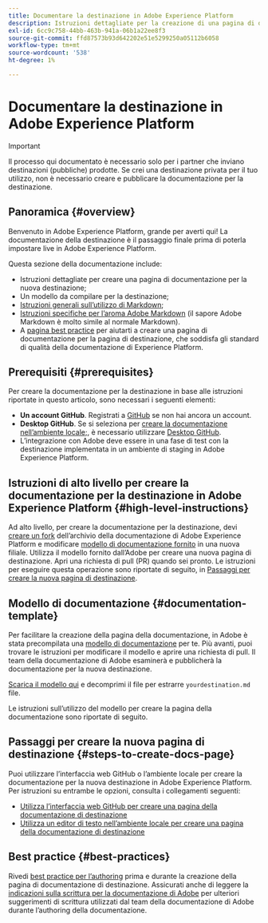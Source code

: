 ```yaml
---
title: Documentare la destinazione in Adobe Experience Platform
description: Istruzioni dettagliate per la creazione di una pagina di documentazione per la destinazione in Adobe Experience Platform
exl-id: 6cc9c758-44bb-463b-941a-06b1a22ee8f3
source-git-commit: ffd87573b93d642202e51e5299250a05112b6058
workflow-type: tm+mt
source-wordcount: '538'
ht-degree: 1%

---
```


# Documentare la destinazione in Adobe Experience Platform

>[!IMPORTANT]
>
>Il processo qui documentato è necessario solo per i partner che inviano destinazioni (pubbliche) prodotte. Se crei una destinazione privata per il tuo utilizzo, non è necessario creare e pubblicare la documentazione per la destinazione.

## Panoramica {#overview}

Benvenuto in Adobe Experience Platform, grande per averti qui!
La documentazione della destinazione è il passaggio finale prima di poterla impostare live in Adobe Experience Platform.

Questa sezione della documentazione include:

* Istruzioni dettagliate per creare una pagina di documentazione per la nuova destinazione;
* Un modello da compilare per la destinazione;
* [Istruzioni generali sull’utilizzo di Markdown](https://experienceleague.adobe.com/docs/contributor/contributor-guide/writing-essentials/markdown.html?lang=en);
* [Istruzioni specifiche per l’aroma Adobe Markdown](https://experienceleague.adobe.com/docs/contributor/contributor-guide/writing-essentials/markdown.html?lang=en#custom-markdown-extensions) (il sapore Adobe Markdown è molto simile al normale Markdown).
* A [pagina best practice](./authoring-best-practices.md) per aiutarti a creare una pagina di documentazione per la pagina di destinazione, che soddisfa gli standard di qualità della documentazione di Experience Platform.

## Prerequisiti {#prerequisites}

Per creare la documentazione per la destinazione in base alle istruzioni riportate in questo articolo, sono necessari i seguenti elementi:

* **Un account GitHub**. Registrati a [GitHub](https://github.com/) se non hai ancora un account.
* **Desktop GitHub**. Se si seleziona per [creare la documentazione nell’ambiente locale;](./work-in-local-environment.md), è necessario utilizzare [Desktop GitHub](https://desktop.github.com/).
* L’integrazione con Adobe deve essere in una fase di test con la destinazione implementata in un ambiente di staging in Adobe Experience Platform.

## Istruzioni di alto livello per creare la documentazione per la destinazione in Adobe Experience Platform {#high-level-instructions}

Ad alto livello, per creare la documentazione per la destinazione, devi [creare un fork](https://experienceleague.adobe.com/docs/contributor/contributor-guide/setup/local-repo.html?lang=en#fork-the-repository) dell’archivio della documentazione di Adobe Experience Platform e modificare [modello di documentazione fornito](./self-service-template.md) in una nuova filiale. Utilizza il modello fornito dall’Adobe per creare una nuova pagina di destinazione. Apri una richiesta di pull (PR) quando sei pronto. Le istruzioni per eseguire questa operazione sono riportate di seguito, in [Passaggi per creare la nuova pagina di destinazione](./documentation-instructions.md#steps-to-create-docs-page).

<!--

* In the table of contents (TOC.md) `/help/rtcdp/TOC.md`, add a link to your new destination page. Place it within the category where your destination resides in the Adobe Experience Platform user interface (for example: mobile, social, advertising). 
* In the overview page for the respective category, add a link to your new destination page. For example, for cloud storage destinations, you would add a link to [this page](https://docs.adobe.com/content/help/en/experience-platform/rtcdp/destinations/destinations-cat/cloud-storage/cloud-storage-destinations.html). 

-->

## Modello di documentazione {#documentation-template}

Per facilitare la creazione della pagina della documentazione, in Adobe è stata precompilata una [modello di documentazione](./self-service-template.md) per te. Più avanti, puoi trovare le istruzioni per modificare il modello e aprire una richiesta di pull. Il team della documentazione di Adobe esaminerà e pubblicherà la documentazione per la nuova destinazione.

[Scarica il modello qui](../assets/docs-framework/yourdestination-template.zip) e decomprimi il file per estrarre `yourdestination.md` file.

Le istruzioni sull’utilizzo del modello per creare la pagina della documentazione sono riportate di seguito.

## Passaggi per creare la nuova pagina di destinazione {#steps-to-create-docs-page}

Puoi utilizzare l’interfaccia web GitHub o l’ambiente locale per creare la documentazione per la nuova destinazione in Adobe Experience Platform. Per istruzioni su entrambe le opzioni, consulta i collegamenti seguenti:

* [Utilizza l’interfaccia web GitHub per creare una pagina della documentazione di destinazione](./use-github-interface-to-create-documentation.md)
* [Utilizza un editor di testo nell’ambiente locale per creare una pagina della documentazione di destinazione](./work-in-local-environment.md)

## Best practice {#best-practices}

Rivedi [best practice per l’authoring](/help/destinations/destination-sdk/docs-framework/authoring-best-practices.md) prima e durante la creazione della pagina di documentazione di destinazione. Assicurati anche di leggere la [indicazioni sulla scrittura per la documentazione di Adobe](https://experienceleague.adobe.com/docs/contributor/contributor-guide/writing-essentials/general-writing-guidance.html?lang=en) per ulteriori suggerimenti di scrittura utilizzati dal team della documentazione di Adobe durante l’authoring della documentazione.